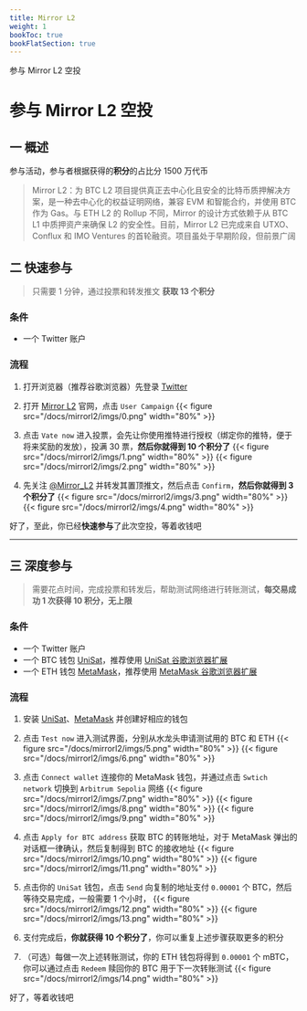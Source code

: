 ```yaml
---
title: Mirror L2
weight: 1
bookToc: true
bookFlatSection: true
---
```


参与 Mirror L2 空投

<!--more-->

# 参与 Mirror L2 空投

## 一 概述

参与活动，参与者根据获得的**积分**的占比分 1500 万代币

> Mirror L2：为 BTC L2 项目提供真正去中心化且安全的比特币质押解决方案，是一种去中心化的权益证明网络，兼容 EVM 和智能合约，并使用 BTC 作为 Gas。与 ETH L2 的 Rollup 不同，Mirror 的设计方式依赖于从 BTC L1 中质押资产来确保 L2 的安全性。目前，Mirror L2 已完成来自 UTXO、Conflux 和 IMO Ventures 的首轮融资。项目虽处于早期阶段，但前景广阔


## 二 快速参与

> 只需要 1 分钟，通过投票和转发推文 **获取 13 个积分**

### 条件

- 一个 Twitter 账户

### 流程

1. 打开浏览器（推荐谷歌浏览器）先登录 [Twitter][twitter]

2. 打开 <a href="https://mirrorl2.com/?8WDsbh9r" target="_blank">Mirror L2</a> 官网，点击 `User Campaign`
    {{< figure src="/docs/mirrorl2/imgs/0.png" width="80%" >}}

3. 点击 `Vate now` 进入投票，会先让你使用推特进行授权（绑定你的推特，便于将来奖励的发放），投满 30 票，**然后你就得到 10 个积分了**
    {{< figure src="/docs/mirrorl2/imgs/1.png" width="80%" >}}
    {{< figure src="/docs/mirrorl2/imgs/2.png" width="80%" >}}

4. 先关注 [@Mirror_L2][ml2-twitter] 并转发其置顶推文，然后点击 `Confirm`，**然后你就得到 3 个积分了**
    {{< figure src="/docs/mirrorl2/imgs/3.png" width="80%" >}}
    {{< figure src="/docs/mirrorl2/imgs/4.png" width="80%" >}}

好了，至此，你已经**快速参与**了此次空投，等着收钱吧


[twitter]: https://twitter.com/
[ml2-twitter]: https://twitter.com/Mirror_L2

---

## 三 深度参与

> 需要花点时间，完成投票和转发后，帮助测试网络进行转账测试，**每交易成功 1 次获得 10 积分，无上限**

### 条件

- 一个 Twitter 账户
- 一个 BTC 钱包 [UniSat][unisat]，推荐使用 [UniSat 谷歌浏览器扩展][unisat-chrome]
- 一个 ETH 钱包 [MetaMask][metamask]，推荐使用 [MetaMask 谷歌浏览器扩展][metamask-chrome]

### 流程

1. 安装 [UniSat][unisat]、[MetaMask][metamask] 并创建好相应的钱包

2. 点击 `Test now` 进入测试界面，分别从水龙头申请测试用的 BTC 和 ETH
    {{< figure src="/docs/mirrorl2/imgs/5.png" width="80%" >}}
    {{< figure src="/docs/mirrorl2/imgs/6.png" width="80%" >}}

3. 点击 `Connect wallet` 连接你的 MetaMask 钱包，并通过点击 `Swtich network` 切换到 `Arbitrum Sepolia` 网络
    {{< figure src="/docs/mirrorl2/imgs/7.png" width="80%" >}}
    {{< figure src="/docs/mirrorl2/imgs/8.png" width="80%" >}}
    {{< figure src="/docs/mirrorl2/imgs/9.png" width="80%" >}}

4. 点击 `Apply for BTC address` 获取 BTC 的转账地址，对于 MetaMask 弹出的对话框一律确认，然后复制得到 BTC 的接收地址
    {{< figure src="/docs/mirrorl2/imgs/10.png" width="80%" >}}
    {{< figure src="/docs/mirrorl2/imgs/11.png" width="80%" >}}

5. 点击你的 `UniSat` 钱包，点击 `Send` 向复制的地址支付 `0.00001` 个 BTC，然后等待交易完成，一般需要 1 个小时，
    {{< figure src="/docs/mirrorl2/imgs/12.png" width="80%" >}}
    {{< figure src="/docs/mirrorl2/imgs/13.png" width="80%" >}}

6. 支付完成后，**你就获得 10 个积分了**，你可以重复上述步骤获取更多的积分

7. （可选）每做一次上述转账测试，你的 ETH 钱包将得到 `0.00001` 个 mBTC，你可以通过点击 `Redeem` 赎回你的 BTC 用于下一次转账测试
    {{< figure src="/docs/mirrorl2/imgs/14.png" width="80%" >}}

好了，等着收钱吧

[unisat]: https://unisat.io/download
[unisat-chrome]: https://chromewebstore.google.com/detail/ppbibelpcjmhbdihakflkdcoccbgbkpo
[metamask]: https://metamask.io/download/
[metamask-chrome]: https://chromewebstore.google.com/detail/metamask/nkbihfbeogaeaoehlefnkodbefgpgknn
